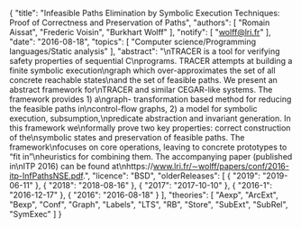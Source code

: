 {
    "title": "Infeasible Paths Elimination by Symbolic Execution Techniques: Proof of Correctness and Preservation of Paths",
    "authors": [
        "Romain Aissat",
        "Frederic Voisin",
        "Burkhart Wolff"
    ],
    "notify": [
        "wolff@lri.fr"
    ],
    "date": "2016-08-18",
    "topics": [
        "Computer science/Programming languages/Static analysis"
    ],
    "abstract": "\nTRACER is a tool for verifying safety properties of sequential C\nprograms. TRACER attempts at building a finite symbolic execution\ngraph which over-approximates the set of all concrete reachable states\nand the set of feasible paths.  We present an abstract framework for\nTRACER and similar CEGAR-like systems. The framework provides 1) a\ngraph- transformation based method for reducing the feasible paths in\ncontrol-flow graphs, 2) a model for symbolic execution, subsumption,\npredicate abstraction and invariant generation. In this framework we\nformally prove two key properties: correct construction of the\nsymbolic states and preservation of feasible paths. The framework\nfocuses on core operations, leaving to concrete prototypes to “fit in”\nheuristics for combining them.  The accompanying paper (published in\nITP 2016) can be found at\nhttps://www.lri.fr/∼wolff/papers/conf/2016-itp-InfPathsNSE.pdf.",
    "licence": "BSD",
    "olderReleases": [
        {
            "2019": "2019-06-11"
        },
        {
            "2018": "2018-08-16"
        },
        {
            "2017": "2017-10-10"
        },
        {
            "2016-1": "2016-12-17"
        },
        {
            "2016": "2016-08-18"
        }
    ],
    "theories": [
        "Aexp",
        "ArcExt",
        "Bexp",
        "Conf",
        "Graph",
        "Labels",
        "LTS",
        "RB",
        "Store",
        "SubExt",
        "SubRel",
        "SymExec"
    ]
}